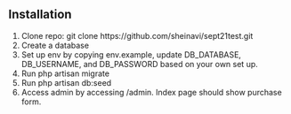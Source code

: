 ## Installation
<ol>
    <li> Clone repo: git clone https://github.com/sheinavi/sept21test.git </li>
    <li> Create a database </li>
    <li> Set up env by copying env.example, update DB_DATABASE, DB_USERNAME, and DB_PASSWORD based on your own set up. </li>
    <li> Run php artisan migrate </li>
    <li> Run php artisan db:seed </li>
    <li> Access admin by accessing /admin. Index page should show purchase form. </li>
</ol>